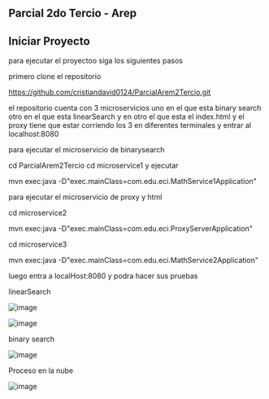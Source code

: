 ## Parcial 2do Tercio - Arep


## Iniciar Proyecto

para ejecutar el proyectoo siga los siguientes pasos 

primero clone el repositorio 

https://github.com/cristiandavid0124/ParcialArem2Tercio.git

el repositorio cuenta con 3 microservicios uno en el que esta binary search  otro en el que esta linearSearch y en otro el que esta el index.html  y el proxy 
tiene que estar corriendo los 3 en diferentes terminales  y entrar al localhost:8080

para ejecutar el microservicio de  binarysearch

cd ParcialArem2Tercio 
cd microservice1
y ejecutar 

mvn exec:java -D"exec.mainClass=com.edu.eci.MathService1Application"      

para ejecutar el microservicio de  proxy y html 

cd microservice2

mvn exec:java -D"exec.mainClass=com.edu.eci.ProxyServerApplication"

cd microservice3

mvn exec:java -D"exec.mainClass=com.edu.eci.MathService2Application"

luego entra a localHost:8080 y podra hacer sus pruebas




linearSearch

![image](https://github.com/user-attachments/assets/eec39e48-1b1e-4515-a3e2-4b2fc51404c6)


![image](https://github.com/user-attachments/assets/d6199985-8419-4436-a482-beedeb29dfd5)


binary search


![image](https://github.com/user-attachments/assets/9ae88b5b-4d01-4881-bf3c-cb91b50d6297)




Proceso en la nube 

![image](https://github.com/user-attachments/assets/caee1acd-ce27-4607-9b12-9f1da3774c3f)
